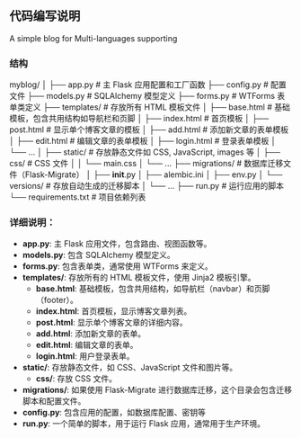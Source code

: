 ## 代码编写说明
A simple blog for Multi-languages supporting

### 结构
myblog/
│
├── app.py                # 主 Flask 应用配置和工厂函数
├── config.py             # 配置文件
├── models.py             # SQLAlchemy 模型定义
├── forms.py              # WTForms 表单类定义
├── templates/            # 存放所有 HTML 模板文件
│   ├── base.html         # 基础模板，包含共用结构如导航栏和页脚
│   ├── index.html        # 首页模板
│   ├── post.html         # 显示单个博客文章的模板
│   ├── add.html          # 添加新文章的表单模板
│   ├── edit.html         # 编辑文章的表单模板
│   ├── login.html        # 登录表单模板
│   └── ...
│
├── static/               # 存放静态文件如 CSS, JavaScript, images 等
│   ├── css/              # CSS 文件
│   │   └── main.css
│   └── ...
├── migrations/           # 数据库迁移文件（Flask-Migrate）
│   ├── __init__.py
│   ├── alembic.ini
│   ├── env.py
│   └── versions/         # 存放自动生成的迁移脚本
│       └── ...
├── run.py                # 运行应用的脚本
└── requirements.txt       # 项目依赖列表

### 详细说明：
- **app.py**: 主 Flask 应用文件，包含路由、视图函数等。
- **models.py**: 包含 SQLAlchemy 模型定义。
- **forms.py**: 包含表单类，通常使用 WTForms 来定义。
- **templates/**: 存放所有的 HTML 模板文件，使用 Jinja2 模板引擎。
    - **base.html**: 基础模板，包含共用结构，如导航栏（navbar）和页脚（footer）。
    - **index.html**: 首页模板，显示博客文章列表。
    - **post.html**: 显示单个博客文章的详细内容。
    - **add.html**: 添加新文章的表单。
    - **edit.html**: 编辑文章的表单。
    - **login.html**: 用户登录表单。
- **static/**: 存放静态文件，如 CSS、JavaScript 文件和图片等。
    - **css/**: 存放 CSS 文件。
- **migrations/**: 如果使用 Flask-Migrate 进行数据库迁移，这个目录会包含迁移脚本和配置文件。
- **config.py**: 包含应用的配置，如数据库配置、密钥等
- **run.py**: 一个简单的脚本，用于运行 Flask 应用，通常用于生产环境。
